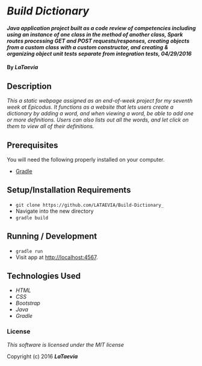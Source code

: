# _Build Dictionary_

#### _Java application project built as a code review of competencies including using an instance of one class in the method of another class, Spark routes processing GET and POST requests/responses, creating objects from a custom class with a custom constructor, and creating & organizing object unit tests separate from integration tests, 04/29/2016_

#### By _**LaTaevia**_

## Description

_This a static webpage assigned as an end-of-week project for my seventh week at Epicodus. It functions as a website that lets users create a dictionary by adding a word, and when viewing a word, be able to add one or more definitions. Users can also lists out all the words, and let  click on them to view all of their definitions._

## Prerequisites

You will need the following properly installed on your computer.

* [Gradle](https://gradle.org/gradle-download/)

## Setup/Installation Requirements

* `git clone https://github.com/LATAEVIA/Build-Dictionary_`
* Navigate into the new directory
* `gradle build`

## Running / Development

* `gradle run`
* Visit app at [http://localhost:4567](http://localhost:4567).

## Technologies Used

* _HTML_
* _CSS_
* _Bootstrap_
* _Java_
* _Gradle_


### License

*This software is licensed under the MIT license*

Copyright (c) 2016 **_LaTaevia_**
